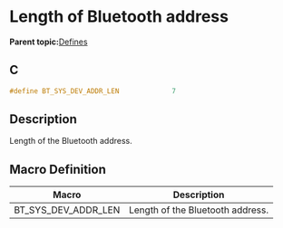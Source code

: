 # Length of Bluetooth address

**Parent topic:**[Defines](GUID-11E36C17-332C-493E-85E7-F1083B960F0F.md)

## C

```c
#define BT_SYS_DEV_ADDR_LEN             7
```

## Description

Length of the Bluetooth address.

## Macro Definition

|Macro|Description|
|-----|-----------|
|BT\_SYS\_DEV\_ADDR\_LEN|Length of the Bluetooth address.|

